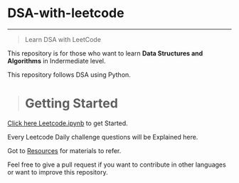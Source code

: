 # DSA-with-leetcode
---

> Learn DSA with LeetCode

This repository is for those who want to learn **Data Structures and Algorithms** in Indermediate level.

This repository follows DSA using Python.

> # Getting Started
[Click here Leetcode.ipynb](./LeetCode/Aug_end.ipynb) to get Started.

Every Leetcode Daily challenge questions will be Explained here.

Got to [Resources](./Resources) for materials to refer.

Feel free to give a pull request if you want to contribute in other languages or want to improve this repository.
